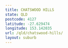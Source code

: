 ```yaml
---
title: CHATSWOOD HILLS
state: QLD
postcode: 4127
latitude: -27.629474
longitude: 153.142035
url: /qld/chatswood-hills/
layout: suburb
---
```

